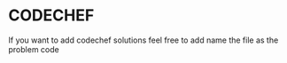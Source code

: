 # CODECHEF
If you want to add codechef solutions feel free to add
name the file as the problem code
